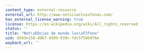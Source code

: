 ```yaml
---
content_type: external-resource
external_url: http://www.noticiaslusofonas.com/
has_external_license_warning: true
license: https://en.wikipedia.org/wiki/All_rights_reserved
status: ''
title: "Not\xEDcias de mundo lus\xF3fono"
uid: d543e158-d0b7-4509-939c-fdc5f59b976e
wayback_url: ''
---
```

